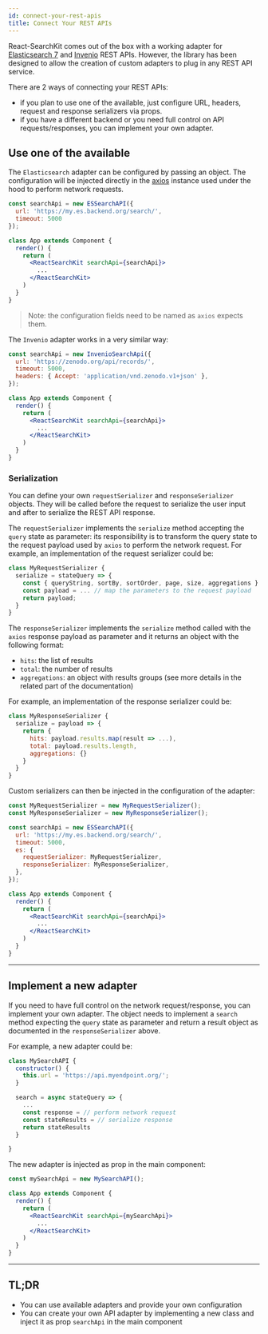 ```yaml
---
id: connect-your-rest-apis
title: Connect Your REST APIs
---
```


React-SearchKit comes out of the box with a working adapter for [Elasticsearch 7](https://www.elastic.co/) and [Invenio](https://inveniosoftware.org) REST APIs. However, the library has been designed to allow the creation of custom adapters to plug in any REST API service.

There are 2 ways of connecting your REST APIs:

* if you plan to use one of the available, just configure URL, headers, request and response serializers via props.
* if you have a different backend or you need full control on API requests/responses, you can implement your own adapter.

## Use one of the available

The `Elasticsearch` adapter can be configured by passing an object. The configuration will be injected directly in the [axios](https://github.com/axios/axios) instance used under the hood to perform network requests.

```jsx
const searchApi = new ESSearchAPI({
  url: 'https://my.es.backend.org/search/',
  timeout: 5000
});

class App extends Component {
  render() {
    return (
      <ReactSearchKit searchApi={searchApi}>
        ...
      </ReactSearchKit>
    )
  }
}
```

> Note: the configuration fields need to be named as `axios` expects them.

The `Invenio` adapter works in a very similar way:

```jsx
const searchApi = new InvenioSearchApi({
  url: 'https://zenodo.org/api/records/',
  timeout: 5000,
  headers: { Accept: 'application/vnd.zenodo.v1+json' },
});

class App extends Component {
  render() {
    return (
      <ReactSearchKit searchApi={searchApi}>
        ...
      </ReactSearchKit>
    )
  }
}
```

### Serialization

You can define your own `requestSerializer` and `responseSerializer` objects. They will be called before the request to serialize the user input and after to serialize the REST API response.

The `requestSerializer` implements the `serialize` method accepting the `query` state as parameter: its responsibility is to transform the query state to the request payload used by `axios` to perform the network request.
For example, an implementation of the request serializer could be:

```js
class MyRequestSerializer {
  serialize = stateQuery => {
    const { queryString, sortBy, sortOrder, page, size, aggregations } = stateQuery;
    const payload = ... // map the parameters to the request payload
    return payload;
  }
}
```

The `responseSerializer` implements the `serialize` method called with the `axios` response payload as parameter and it returns an object with the following format:

* `hits`: the list of results
* `total`: the number of results
* `aggregations`: an object with results groups (see more details in the related part of the documentation)

For example, an implementation of the response serializer could be:

```js
class MyResponseSerializer {
  serialize = payload => {
    return {
      hits: payload.results.map(result => ...),
      total: payload.results.length,
      aggregations: {}
    }
  }
}
```

Custom serializers can then be injected in the configuration of the adapter:

```jsx
const MyRequestSerializer = new MyRequestSerializer();
const MyResponseSerializer = new MyResponseSerializer();

const searchApi = new ESSearchAPI({
  url: 'https://my.es.backend.org/search/',
  timeout: 5000,
  es: {
    requestSerializer: MyRequestSerializer,
    responseSerializer: MyResponseSerializer,
  },
});

class App extends Component {
  render() {
    return (
      <ReactSearchKit searchApi={searchApi}>
        ...
      </ReactSearchKit>
    )
  }
}
```

---

## Implement a new adapter

If you need to have full control on the network request/response, you can implement your own adapter.
The object needs to implement a `search` method expecting the `query` state as parameter and return a result object as documented in the `responseSerializer` above.

For example, a new adapter could be:

```js
class MySearchAPI {
  constructor() {
    this.url = 'https://api.myendpoint.org/';
  }

  search = async stateQuery => {
    ...
    const response = // perform network request
    const stateResults = // serialize response
    return stateResults
  }

}
```

The new adapter is injected as prop in the main component:

```jsx
const mySearchApi = new MySearchAPI();

class App extends Component {
  render() {
    return (
      <ReactSearchKit searchApi={mySearchApi}>
        ...
      </ReactSearchKit>
    )
  }
}
```

---

## TL;DR

* You can use available adapters and provide your own configuration
* You can create your own API adapter by implementing a new class and inject it as prop `searchApi` in the main component
